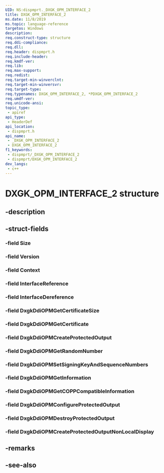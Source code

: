 ```yaml
---
UID: NS:dispmprt._DXGK_OPM_INTERFACE_2
title: DXGK_OPM_INTERFACE_2
ms.date: 11/8/2019
ms.topic: language-reference
targetos: Windows
description: 
req.construct-type: structure
req.ddi-compliance: 
req.dll: 
req.header: dispmprt.h
req.include-header: 
req.kmdf-ver: 
req.lib: 
req.max-support: 
req.redist: 
req.target-min-winverclnt: 
req.target-min-winversvr: 
req.target-type: 
req.typenames: DXGK_OPM_INTERFACE_2, *PDXGK_OPM_INTERFACE_2
req.umdf-ver: 
req.unicode-ansi: 
topic_type:
 - apiref
api_type:
 - HeaderDef
api_location:
 - dispmprt.h
api_name:
 - _DXGK_OPM_INTERFACE_2
 - DXGK_OPM_INTERFACE_2
f1_keywords:
 - dispmprt/_DXGK_OPM_INTERFACE_2
 - dispmprt/DXGK_OPM_INTERFACE_2
dev_langs:
 - c++
---
```


# DXGK_OPM_INTERFACE_2 structure

## -description

## -struct-fields

### -field Size

### -field Version

### -field Context

### -field InterfaceReference

### -field InterfaceDereference

### -field DxgkDdiOPMGetCertificateSize

### -field DxgkDdiOPMGetCertificate

### -field DxgkDdiOPMCreateProtectedOutput

### -field DxgkDdiOPMGetRandomNumber

### -field DxgkDdiOPMSetSigningKeyAndSequenceNumbers

### -field DxgkDdiOPMGetInformation

### -field DxgkDdiOPMGetCOPPCompatibleInformation

### -field DxgkDdiOPMConfigureProtectedOutput

### -field DxgkDdiOPMDestroyProtectedOutput

### -field DxgkDdiOPMCreateProtectedOutputNonLocalDisplay

## -remarks

## -see-also

